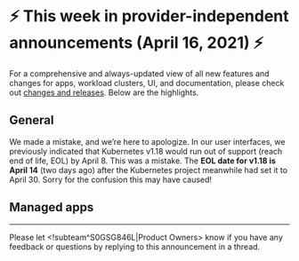 # :zap: This week in provider-independent announcements (April 16, 2021) :zap:

For a comprehensive and always-updated view of all new features and changes for apps, workload clusters, UI, and documentation, please check out [changes and releases](https://docs.giantswarm.io/changes/). Below are the highlights.

## General

We made a mistake, and we’re here to apologize. In our user interfaces, we previously indicated that Kubernetes v1.18 would run out of support (reach end of life, EOL) by April 8. This was a mistake. The **EOL date for v1.18 is April 14** (two days ago) after the Kubernetes project meanwhile had set it to April 30. Sorry for the confusion this may have caused!

## Managed apps

---
Please let <!subteam^S0GSG846L|Product Owners> know if you have any feedback or questions by replying to this announcement in a thread.
